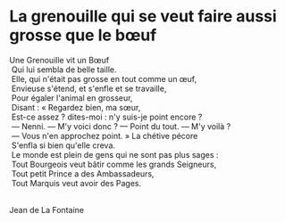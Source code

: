 
# La grenouille qui se veut faire aussi grosse que le bœuf

Une Grenouille vit un Bœuf<br /> Qui lui sembla de belle taille. <br /> Elle, qui n'était pas grosse en tout comme un œuf,<br />  Envieuse s'étend, et s'enfle et se travaille, <br /> Pour égaler l'animal en grosseur, <br /> Disant : « Regardez bien, ma sœur, <br /> Est-ce assez ? dites-moi : n'y suis-je point encore ? <br /> — Nenni. — M'y voici donc ? — Point du tout. — M'y voilà ?<br />  — Vous n'en approchez point. » La chétive pécore<br /> S'enfla si bien qu'elle creva. <br /> Le monde est plein de gens qui ne sont pas plus sages :<br /> Tout Bourgeois veut bâtir comme les grands Seigneurs,<br /> Tout petit Prince a des Ambassadeurs, <br /> Tout Marquis veut avoir des Pages.<br /><br />

Jean de La Fontaine
